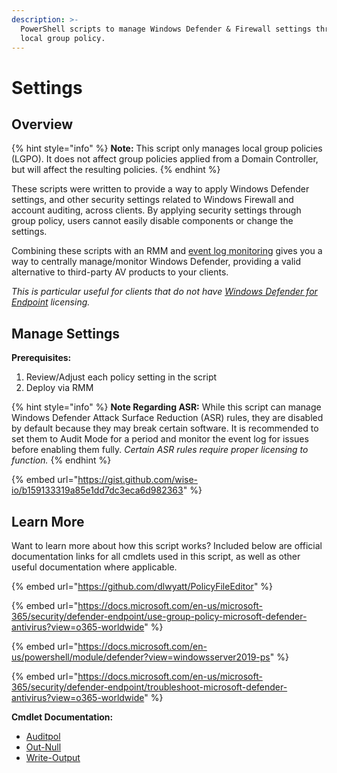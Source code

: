 ```yaml
---
description: >-
  PowerShell scripts to manage Windows Defender & Firewall settings through
  local group policy.
---
```


# Settings

## Overview

{% hint style="info" %}
**Note:** This script only manages local group policies (LGPO). It does not affect group policies applied from a Domain Controller, but will affect the resulting policies.
{% endhint %}

These scripts were written to provide a way to apply Windows Defender settings, and other security settings related to Windows Firewall and account auditing, across clients. By applying security settings through group policy, users cannot easily disable components or change the settings.

Combining these scripts with an RMM and [event log monitoring](https://docs.microsoft.com/en-us/microsoft-365/security/defender-endpoint/troubleshoot-microsoft-defender-antivirus?view=o365-worldwide) gives you a way to centrally manage/monitor Windows Defender, providing a valid alternative to third-party AV products to your clients.

_This is particular useful for clients that do not have_ [_Windows Defender for Endpoint_](https://www.microsoft.com/en-us/security/business/threat-protection/endpoint-defender) _licensing._

## Manage Settings

**Prerequisites:**

1. Review/Adjust each policy setting in the script
2. Deploy via RMM

{% hint style="info" %}
**Note Regarding ASR:** While this script can manage Windows Defender Attack Surface Reduction (ASR) rules, they are disabled by default because they may break certain software. It is recommended to set them to Audit Mode for a period and monitor the event log for issues before enabling them fully. _Certain ASR rules require proper licensing to function._
{% endhint %}

{% embed url="https://gist.github.com/wise-io/b159133319a85e1dd7dc3eca6d982363" %}

## Learn More

Want to learn more about how this script works? Included below are official documentation links for all cmdlets used in this script, as well as other useful documentation where applicable.

{% embed url="https://github.com/dlwyatt/PolicyFileEditor" %}

{% embed url="https://docs.microsoft.com/en-us/microsoft-365/security/defender-endpoint/use-group-policy-microsoft-defender-antivirus?view=o365-worldwide" %}

{% embed url="https://docs.microsoft.com/en-us/powershell/module/defender?view=windowsserver2019-ps" %}

{% embed url="https://docs.microsoft.com/en-us/microsoft-365/security/defender-endpoint/troubleshoot-microsoft-defender-antivirus?view=o365-worldwide" %}

**Cmdlet Documentation:**

* [Auditpol](https://docs.microsoft.com/en-us/windows-server/administration/windows-commands/auditpol)
* [Out-Null](https://docs.microsoft.com/en-us/powershell/module/microsoft.powershell.core/out-null?view=powershell-5.1)
* [Write-Output](https://docs.microsoft.com/en-us/powershell/module/microsoft.powershell.utility/write-output?view=powershell-5.1)
